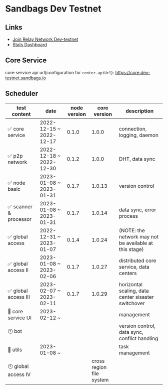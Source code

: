 # Sandbags Dev Testnet

## Links

* [Join Relay Network Dev-testnet](https://docs.sandbags.io/join-relay-network-dev-testnet/setup)
* [Stats Dashboard](https://core.dev-testnet.sandbags.io)

## Core Service

core service api url(configuration for `center.apiUrl`): https://core.dev-testnet.sandbags.io

## Scheduler

| test content | date | node version | core version | description |
| --- | --- | --- | --- | --- |
| :white_check_mark: core service | 2022-12-15 ~ 2022-12-17 | 0.1.0 | 1.0.0 | connection, logging, daemon |
| :white_check_mark: p2p network | 2022-12-18 ~ 2022-12-30 | 0.1.2 | 1.0.0 | DHT, data sync |
| :white_check_mark: node basic | 2023-01-08 ~ 2023-01-31 | 0.1.7 | 1.0.13 | version control |
| :white_check_mark: scanner & processor | 2023-01-08 ~ 2023-01-31 | 0.1.7 | 1.0.14 | data sync, error process |
| :white_check_mark: global access | 2022-12-31 ~ 2023-01-07 | 0.1.4 | 1.0.24 | (NOTE: the network may not be available at this stage) |
| :white_check_mark: global access II | 2023-01-08 ~ 2023-02-06 | 0.1.7 | 1.0.27 | distributed core service, data centers |
| :white_check_mark: global access III | 2023-02-07 ~ 2023-02-11 | 0.1.7 | 1.0.29 | horizontal scaling, data center sisaster switchover |
| :construction: core service UI | 2023-02-12 ~ |  |  | management |
| :clock10: bot |  |  |  | version control, data sync, conflict handling |
| :construction: utils | 2023-01-08 ~ |  |  | task management |
| :clock10: global access IV | | | cross region file system |
